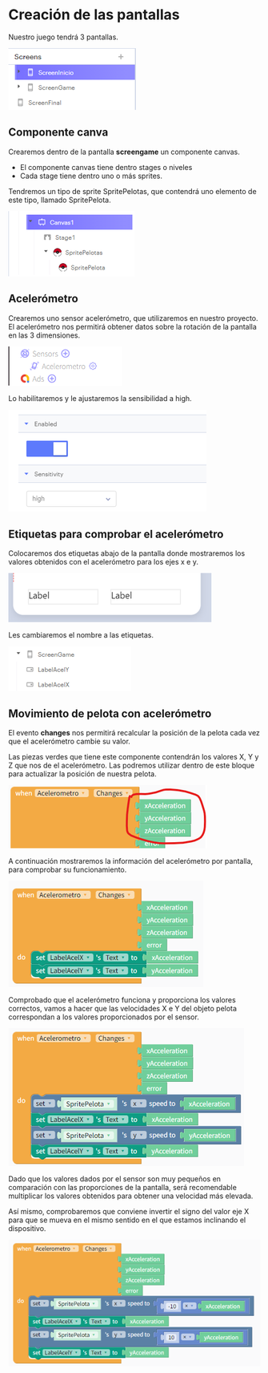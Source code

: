 
# Creación de las pantallas

Nuestro juego tendrá 3 pantallas.

![imagen](img/2022-11-07-15-40-05.png)

## Componente canva

Crearemos dentro de la pantalla **screengame** un componente canvas.

- El componente canvas tiene dentro stages o niveles
- Cada stage tiene dentro uno o más sprites.

Tendremos un tipo de sprite SpritePelotas, que contendrá uno elemento de este tipo, llamado SpritePelota.

![imagen](img/2022-11-07-15-43-10.png)

## Acelerómetro

Crearemos uno sensor acelerómetro, que utilizaremos en nuestro proyecto. El acelerómetro nos permitirá obtener datos sobre la rotación de la pantalla en las 3 dimensiones.

![imagen](img/2022-11-07-15-46-41.png)

Lo habilitaremos y le ajustaremos la sensibilidad a high.

![imagen](img/2022-11-07-15-47-18.png)

## Etiquetas para comprobar el acelerómetro

Colocaremos dos etiquetas abajo de la pantalla donde mostraremos los valores obtenidos con el acelerómetro para los ejes x e y.

![imagen](img/2022-11-07-15-41-11.png)

Les cambiaremos el nombre a las etiquetas.

![imagen](img/2022-11-07-15-41-56.png)


## Movimiento de pelota con acelerómetro

El evento **changes** nos permitirá recalcular la posición de la pelota cada vez que el acelerómetro cambie su valor.

Las piezas verdes que tiene este componente contendrán los valores X, Y y Z que nos de el acelerómetro. Las podremos utilizar dentro de este bloque para actualizar la posición de nuestra pelota.

![imagen](img/2022-11-07-15-49-26.png)

A continuación mostraremos la información del acelerómetro por pantalla, para comprobar su funcionamiento.

![imagen](img/2022-11-07-15-52-06.png)

Comprobado que el acelerómetro funciona y proporciona los valores correctos, vamos a hacer que las velocidades X e Y del objeto pelota correspondan a los valores proporcionados por el sensor.

![imagen](img/2022-11-07-15-55-29.png)

Dado que los valores dados por el sensor son muy pequeños en comparación con las proporciones de la pantalla, será recomendable multiplicar los valores obtenidos para obtener una velocidad más elevada.

Así mismo, comprobaremos que conviene invertir el signo del valor eje X para que se mueva en el mismo sentido en el que estamos inclinando el dispositivo.

![imagen](img/2022-11-07-15-45-47.png)